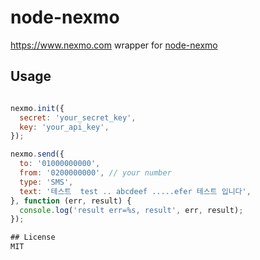 node-nexmo
=====


https://www.nexmo.com wrapper for [node-nexmo](https://github.com/Nexmo/nexmo-node/tree/v2.0.2)

## Usage
```javascript

nexmo.init({
  secret: 'your_secret_key',
  key: 'your_api_key',
});

nexmo.send({
  to: '01000000000',
  from: '0200000000', // your number
  type: 'SMS',
  text: '테스트  test .. abcdeef .....efer 테스트 입니다',
}, function (err, result) {
  console.log('result err=%s, result', err, result);
});

## License
MIT
